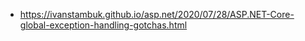 ﻿
- <https://ivanstambuk.github.io/asp.net/2020/07/28/ASP.NET-Core-global-exception-handling-gotchas.html>